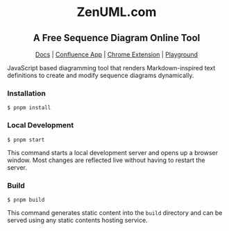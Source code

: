 <div align="center">
  <h1>ZenUML.com</h1>
  <h2>A Free Sequence Diagram Online Tool</h2>

[Docs](https://docs.zenuml.com) | [Confluence App](https://marketplace.atlassian.com/apps/1218380/zenuml-sequence-diagram?tab=overview&hosting=cloud) | [Chrome Extension](https://chrome.google.com/webstore/detail/zenuml-sequence/kcpganeflmhffnlofpdmcjklmdpbbmef) | [Playground](https://app.zenuml.com)

</div>
JavaScript based diagramming tool that renders Markdown-inspired text definitions to create and modify sequence diagrams dynamically.

### Installation

```
$ pnpm install
```

### Local Development

```
$ pnpm start
```

This command starts a local development server and opens up a browser window. Most changes are reflected live without having to restart the server.

### Build

```
$ pnpm build
```

This command generates static content into the `build` directory and can be served using any static contents hosting service.
